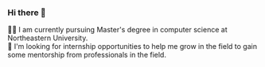 ### Hi there 👋

 :woman_student: I am currently pursuing Master's degree in computer science at Northeastern University. <br />
 👯 I'm looking for internship opportunities to help me grow in the field to gain some mentorship from professionals in the field.

<!--
**wss8013/wss8013** is a ✨ _special_ ✨ repository because its `README.md` (this file) appears on your GitHub profile.

Here are some ideas to get you started:

 
- 🌱 I’m currently learning ...
- 👯 I'm looking for internship opportunities to help me grow in the field to gain some mentorship from professionals in the field.
- 🤔 I’m looking for help with ...
- 💬 Ask me about ...
- 📫 How to reach me: ...
- 😄 Pronouns: ...
- ⚡ Fun fact: ...
-->
